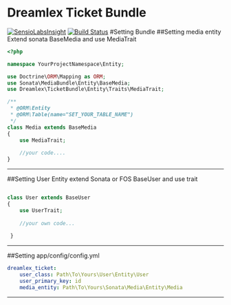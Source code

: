 Dreamlex Ticket Bundle
=======================
[![SensioLabsInsight](https://insight.sensiolabs.com/projects/51241f96-c603-4bc1-a185-5f04c15c86c2/mini.png)](https://insight.sensiolabs.com/projects/51241f96-c603-4bc1-a185-5f04c15c86c2)
[![Build Status](https://travis-ci.org/ellementA/DreamlexTicketBundle.svg?branch=master)](https://travis-ci.org/ellementA/DreamlexTicketBundle)
#Setting Bundle
##Setting media entity
Extend sonata BaseMedia and use MediaTrait
```php
<?php

namespace YourProjectNamespace\Entity;

use Doctrine\ORM\Mapping as ORM;
use Sonata\MediaBundle\Entity\BaseMedia;
use Dreamlex\TicketBundle\Entity\Traits\MediaTrait;

/**
 * @ORM\Entity
 * @ORM\Table(name="SET_YOUR_TABLE_NAME")
 */
class Media extends BaseMedia
{
    use MediaTrait;
    
    //your code....
}
```

---
##Setting User Entity
extend Sonata or FOS  BaseUser and use trait
```php

class User extends BaseUser 
{
    use UserTrait;
    
    //your own code...
    
 }
```
---
##Setting app/config/config.yml

``` yml
dreamlex_ticket:
    user_class: Path\To\Yours\User\Entity\User
    user_primary_key: id
    media_entity: Path\To\Yours\Sonata\Media\Entity\Media
```
---